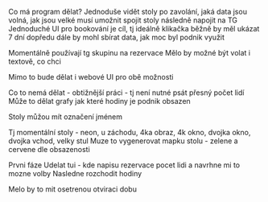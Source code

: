 Co má program dělat?
Jednoduše vidět stoly po zavolání, jaká data jsou volná, jak jsou velké
musí umožnit spojit stoly
následně napojit na TG
Jednoduché UI pro bookování je cíl, tj ideálně klikačka
běžně by měl ukázat 7 dní dopředu
dále by mohl sbírat data, jak moc byl podnik využit

Momentálně používají tg skupinu na rezervace
Mělo by možné být volat i textově, co chci

Mimo to bude dělat i webové UI pro obě možnosti

Co to nemá dělat - obtižnější práci - tj není nutné psát přesný počet lidí
Může to dělat grafy jak které hodiny je podnik obsazen

Stoly můžou mít označení jménem

Tj momentální stoly - neon, u záchodu, 4ka obraz, 4k okno, dvojka okno, dvojka vchod, velky stul
Muze to vygenerovat mapku stolu - zelene a cervene dle obsazenosti

Prvni fáze
Udelat tui - kde napisu rezervace pocet lidi a navrhne mi to mozne volby
Nasledne rozchodit hodiny

Melo by to mit osetrenou otviraci dobu
